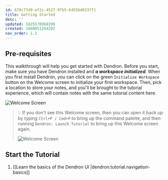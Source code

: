 ```yaml
---
id: 678c77d9-ef2c-4537-97b5-64556d6337f1
title: Getting Started
desc: ''
updated: 1625578960399
created: 1608051264282
nav_order: 1.1
---
```



## Pre-requisites

This walkthrough will help you get started with Dendron. Before you start, make sure you have Dendron installed and **_a workspace initialized_**. When you first install Dendron, you can click on the green `Initialize Workspace` button on the Welcome screen to initialize your first workspace. Then, pick a location to store your notes, and you'll be brought to the tutorial experience, which will contain notes with the same tutorial content here.

![Welcome Screen](https://org-dendron-public-assets.s3.amazonaws.com/images/tutorial-welcome-screen.png)

> 💡 If you don't see this Welcome screen, then you can open it back up by typing `Ctrl+P / Cmd+P` to bring up the command palette, and then running `Dendron: Launch Tutorial` to bring up this Welcome screen again.
>
> ![Welcome Screen](https://org-dendron-public-assets.s3.amazonaws.com/images/tutorial-launch-tutorial-cmd.png)

## Start the Tutorial

1. [[Learn the basics of the Dendron UI |dendron.tutorial.navigation-basics]]


